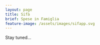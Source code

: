 ```yaml
---
layout: page
title: Sifà
brief: Spese in Famiglia
feature-image: /assets/images/sifapp.svg
---
```


Stay tuned...
